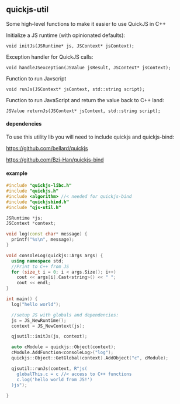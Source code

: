 ## quickjs-util

Some high-level functions to make it easier to use QuickJS in C++ 


Initialize a JS runtime (with opinionated defaults): 

```
void initJs(JSRuntime* js, JSContext* jsContext);                
```

Exception handler for QuickJS calls:

```
void handleJSexception(JSValue jsResult, JSContext* jsContext);        
```

Function to run Javscript 

```
void runJs(JSContext* jsContext, std::string script); 
```

Function to run JavaScript and return the value back to C++ land: 

```
JSValue returnJs(JSContext* jsContext, std::string script);   
```


#### dependencies

To use this utility lib you will need to include quickjs and quickjs-bind: 

https://github.com/bellard/quickjs

https://github.com/Bzi-Han/quickjs-bind


#### example

```c++
#include "quickjs-libc.h"
#include "quickjs.h"
#include <algorithm> //< needed for quickjs-bind 
#include "quickjsbind.h"   
#include "qjs-util.h" 

JSRuntime *js;
JSContext *context;                 

void log(const char* message) {
  printf("%s\n", message);
}  

void consoleLog(quickjs::Args args) { 
  using namespace std; 
  //Print to C++ from JS       
  for (size_t i = 0; i < args.Size(); i++)
    cout << args[i].Cast<string>() << " ";
    cout << endl;                      
}                             

int main() { 
  log("hello world");  

  //setup JS with globals and dependencies:
  js = JS_NewRuntime();
  context = JS_NewContext(js);        

  qjsutil::initJs(js, context); 

  auto cModule = quickjs::Object(context);
  cModule.AddFunction<consoleLog>("log");
  quickjs::Object::GetGlobal(context).AddObject("c", cModule);

  qjsutil::runJs(context, R"js(
    globalThis.c = c //< access to C++ functions   
    c.log('hello world from JS!') 
  )js"); 
           
}                                 
``` 

